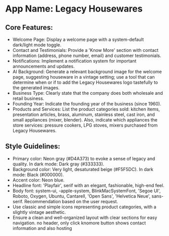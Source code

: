 # **App Name**: Legacy Housewares

## Core Features:

- Welcome Page: Display a welcome page with a system-default dark/light mode toggle.
- Contact and Testimonials: Provide a 'Know More' section with contact information (address, phone number, email) and customer testimonials.
- Notifications: Implement a notification system for important announcements and updates.
- AI Background: Generate a relevant background image for the welcome page, suggesting houseware in a vintage setting; use a tool that can determine when or if to add the Legacy Housewares logo tastefully to the generated images.
- Business Type: Clearly state that the company does both wholesale and retail business.
- Founding Year: Indicate the founding year of the business (since 1960).
- Products and Services: List the product categories sold: kitchen items, presentation articles, brass, aluminum, stainless steel, cast iron, and small appliances (mixer, blender). Also, indicate which appliances the store services: pressure cookers, LPG stoves, mixers purchased from Legacy Housewares.

## Style Guidelines:

- Primary color: Neon gray (#D4A373) to evoke a sense of legacy and quality. In dark mode: Dark gray (#333333).
- Background color: Very light, desaturated beige (#F5F5DC). In dark mode: Black (#000000).
- Accent color: Neon blue.
- Headline font: 'Playfair', serif with an elegant, fashionable, high-end feel.
- Body font: system-ui, -apple-system, BlinkMacSystemFont, 'Segoe UI', Roboto, Oxygen, Ubuntu, Cantarell, 'Open Sans', 'Helvetica Neue', sans-serif. Recommendation based on the user request.
- Use classic and simple icons representing product categories, with a slightly vintage aesthetic.
- Ensure a clean and well-organized layout with clear sections for easy navigation. no header, only click knomore button shows contact information and also hosting